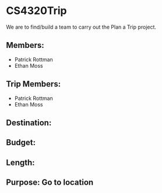# CS4320Trip
We are to find/build a team to carry out the Plan a Trip project.

## Members:
* Patrick Rottman
* Ethan Moss

## Trip Members:
* Patrick Rottman
* Ethan Moss

## Destination:

## Budget:

## Length:

## Purpose: Go to location
